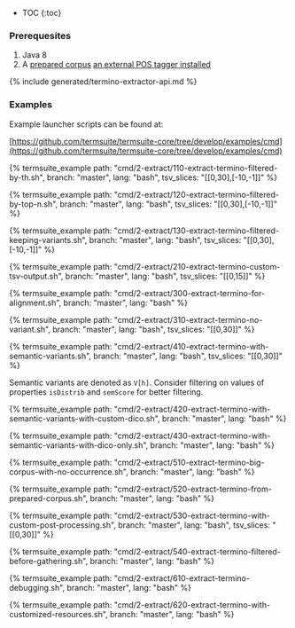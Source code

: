 * TOC
{:toc}

### Prerequesites

 1. Java 8
 1. A [prepared corpus]({{site.baseurl}}/documentation/preprocessor-cli/) [an external POS tagger installed]({{site.baseurl}}/documentation/pos-tagger-lemmatizer/)


{% include generated/termino-extractor-api.md %}

### Examples

Example launcher scripts can be found at:

[https://github.com/termsuite/termsuite-core/tree/develop/examples/cmd](https://github.com/termsuite/termsuite-core/tree/develop/examples/cmd)

{% termsuite_example path: "cmd/2-extract/110-extract-termino-filtered-by-th.sh", branch: "master", lang: "bash", tsv_slices: "[[0,30],[-10,-1]]" %}


{% termsuite_example path: "cmd/2-extract/120-extract-termino-filtered-by-top-n.sh", branch: "master", lang: "bash", tsv_slices: "[[0,30],[-10,-1]]" %}

{% termsuite_example path: "cmd/2-extract/130-extract-termino-filtered-keeping-variants.sh", branch: "master", lang: "bash", tsv_slices: "[[0,30],[-10,-1]]" %}

{% termsuite_example path: "cmd/2-extract/210-extract-termino-custom-tsv-output.sh", branch: "master", lang: "bash", tsv_slices: "[[0,15]]" %}

{% termsuite_example path: "cmd/2-extract/300-extract-termino-for-alignment.sh", branch: "master", lang: "bash" %}


{% termsuite_example path: "cmd/2-extract/310-extract-termino-no-variant.sh", branch: "master", lang: "bash", tsv_slices: "[[0,30]]" %}


{% termsuite_example path: "cmd/2-extract/410-extract-termino-with-semantic-variants.sh", branch: "master", lang: "bash", tsv_slices: "[[0,30]]" %}

Semantic variants are denoted as `V[h]`. Consider filtering on values of properties `isDistrib` and `semScore` for better filtering.

{% termsuite_example path: "cmd/2-extract/420-extract-termino-with-semantic-variants-with-custom-dico.sh", branch: "master", lang: "bash" %}


{% termsuite_example path: "cmd/2-extract/430-extract-termino-with-semantic-variants-with-dico-only.sh", branch: "master", lang: "bash" %}

{% termsuite_example path: "cmd/2-extract/510-extract-termino-big-corpus-with-no-occurrence.sh", branch: "master", lang: "bash" %}

{% termsuite_example path: "cmd/2-extract/520-extract-termino-from-prepared-corpus.sh", branch: "master", lang: "bash" %}

{% termsuite_example path: "cmd/2-extract/530-extract-termino-with-custom-post-processing.sh", branch: "master", lang: "bash", tsv_slices: "[[0,30]]"  %}


{% termsuite_example path: "cmd/2-extract/540-extract-termino-filtered-before-gathering.sh", branch: "master", lang: "bash" %}


{% termsuite_example path: "cmd/2-extract/610-extract-termino-debugging.sh", branch: "master", lang: "bash" %}


{% termsuite_example path: "cmd/2-extract/620-extract-termino-with-customized-resources.sh", branch: "master", lang: "bash" %}
